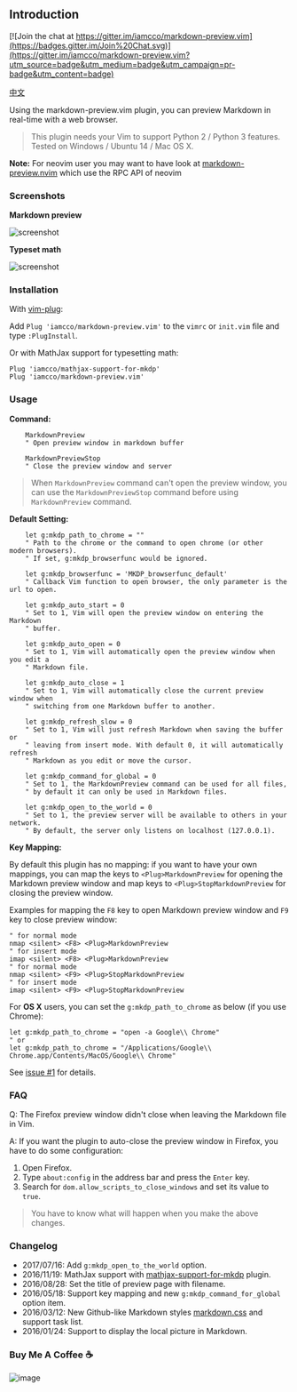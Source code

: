 ## Introduction

[![Join the chat at https://gitter.im/iamcco/markdown-preview.vim](https://badges.gitter.im/Join%20Chat.svg)](https://gitter.im/iamcco/markdown-preview.vim?utm_source=badge&utm_medium=badge&utm_campaign=pr-badge&utm_content=badge)

[中文](./README_cn.md)

Using the markdown-preview.vim plugin, you can preview Markdown in real-time
with a web browser.

> This plugin needs your Vim to support Python 2 / Python 3 features.
> Tested on Windows / Ubuntu 14 / Mac OS X.

**Note:** For neovim user you may want to have look at [markdown-preview.nvim](https://github.com/iamcco/markdown-preview.nvim) which use the RPC API of neovim

### Screenshots

**Markdown preview**

![screenshot](https://cloud.githubusercontent.com/assets/5492542/15363504/839753be-1d4b-11e6-9ac8-def4d7122e8d.gif)

**Typeset math**

![screenshot](https://cloud.githubusercontent.com/assets/5492542/20455946/275dc74c-aea3-11e6-96f8-0d1a47e50f95.png)

### Installation

With [vim-plug](https://github.com/junegunn/vim-plug):

Add `Plug 'iamcco/markdown-preview.vim'` to the `vimrc` or `init.vim` file and type `:PlugInstall`.

Or with MathJax support for typesetting math:

```
Plug 'iamcco/mathjax-support-for-mkdp'
Plug 'iamcco/markdown-preview.vim'
```

### Usage

**Command:**

```
    MarkdownPreview
    " Open preview window in markdown buffer

    MarkdownPreviewStop
    " Close the preview window and server

```
> When `MarkdownPreview` command can't open the preview window, you can use the
`MarkdownPreviewStop` command before using `MarkdownPreview` command.

**Default Setting:**

```
    let g:mkdp_path_to_chrome = ""
    " Path to the chrome or the command to open chrome (or other modern browsers).
    " If set, g:mkdp_browserfunc would be ignored.

    let g:mkdp_browserfunc = 'MKDP_browserfunc_default'
    " Callback Vim function to open browser, the only parameter is the url to open.

    let g:mkdp_auto_start = 0
    " Set to 1, Vim will open the preview window on entering the Markdown
    " buffer.

    let g:mkdp_auto_open = 0
    " Set to 1, Vim will automatically open the preview window when you edit a
    " Markdown file.

    let g:mkdp_auto_close = 1
    " Set to 1, Vim will automatically close the current preview window when
    " switching from one Markdown buffer to another.

    let g:mkdp_refresh_slow = 0
    " Set to 1, Vim will just refresh Markdown when saving the buffer or
    " leaving from insert mode. With default 0, it will automatically refresh
    " Markdown as you edit or move the cursor.

    let g:mkdp_command_for_global = 0
    " Set to 1, the MarkdownPreview command can be used for all files,
    " by default it can only be used in Markdown files.

    let g:mkdp_open_to_the_world = 0
    " Set to 1, the preview server will be available to others in your network.
    " By default, the server only listens on localhost (127.0.0.1).
```

**Key Mapping:**

By default this plugin has no mapping: if you want to have your own mappings,
you can map the keys to `<Plug>MarkdownPreview` for opening the Markdown preview window and
map keys to `<Plug>StopMarkdownPreview` for closing the preview window.

Examples for mapping the `F8` key to open Markdown preview window and `F9` key to
close preview window:

```
" for normal mode
nmap <silent> <F8> <Plug>MarkdownPreview
" for insert mode
imap <silent> <F8> <Plug>MarkdownPreview
" for normal mode
nmap <silent> <F9> <Plug>StopMarkdownPreview
" for insert mode
imap <silent> <F9> <Plug>StopMarkdownPreview
```

For **OS X** users, you can set the `g:mkdp_path_to_chrome` as below (if you use Chrome):

```
let g:mkdp_path_to_chrome = "open -a Google\\ Chrome"
" or
let g:mkdp_path_to_chrome = "/Applications/Google\\ Chrome.app/Contents/MacOS/Google\\ Chrome"
```
See [issue #1](https://github.com/iamcco/markdown-preview.vim/issues/1) for details.

### FAQ

Q: The Firefox preview window didn't close when leaving the Markdown file in Vim.

A: If you want the plugin to auto-close the preview window in Firefox, you have to do some configuration:

1. Open Firefox.
2. Type `about:config` in the address bar and press the `Enter` key.
3. Search for `dom.allow_scripts_to_close_windows` and set its value to `true`.

> You have to know what will happen when you make the above changes.

### Changelog

* 2017/07/16: Add `g:mkdp_open_to_the_world` option.
* 2016/11/19: MathJax support with [mathjax-support-for-mkdp](https://github.com/iamcco/mathjax-support-for-mkdp) plugin.
* 2016/08/28: Set the title of preview page with filename.
* 2016/05/18: Support key mapping and new `g:mkdp_command_for_global` option item.
* 2016/03/12: New Github-like Markdown styles [markdown.css](https://github.com/iamcco/markdown.css) and support task list.
* 2016/01/24: Support to display the local picture in Markdown.

### Buy Me A Coffee ☕️

![image](https://user-images.githubusercontent.com/5492542/42771079-962216b0-8958-11e8-81c0-520363ce1059.png)
